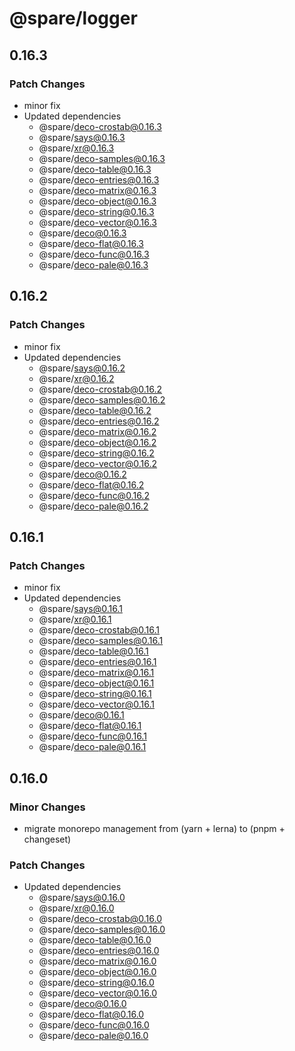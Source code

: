 # @spare/logger

## 0.16.3

### Patch Changes

- minor fix
- Updated dependencies
  - @spare/deco-crostab@0.16.3
  - @spare/says@0.16.3
  - @spare/xr@0.16.3
  - @spare/deco-samples@0.16.3
  - @spare/deco-table@0.16.3
  - @spare/deco-entries@0.16.3
  - @spare/deco-matrix@0.16.3
  - @spare/deco-object@0.16.3
  - @spare/deco-string@0.16.3
  - @spare/deco-vector@0.16.3
  - @spare/deco@0.16.3
  - @spare/deco-flat@0.16.3
  - @spare/deco-func@0.16.3
  - @spare/deco-pale@0.16.3

## 0.16.2

### Patch Changes

- minor fix
- Updated dependencies
  - @spare/says@0.16.2
  - @spare/xr@0.16.2
  - @spare/deco-crostab@0.16.2
  - @spare/deco-samples@0.16.2
  - @spare/deco-table@0.16.2
  - @spare/deco-entries@0.16.2
  - @spare/deco-matrix@0.16.2
  - @spare/deco-object@0.16.2
  - @spare/deco-string@0.16.2
  - @spare/deco-vector@0.16.2
  - @spare/deco@0.16.2
  - @spare/deco-flat@0.16.2
  - @spare/deco-func@0.16.2
  - @spare/deco-pale@0.16.2

## 0.16.1

### Patch Changes

- minor fix
- Updated dependencies
  - @spare/says@0.16.1
  - @spare/xr@0.16.1
  - @spare/deco-crostab@0.16.1
  - @spare/deco-samples@0.16.1
  - @spare/deco-table@0.16.1
  - @spare/deco-entries@0.16.1
  - @spare/deco-matrix@0.16.1
  - @spare/deco-object@0.16.1
  - @spare/deco-string@0.16.1
  - @spare/deco-vector@0.16.1
  - @spare/deco@0.16.1
  - @spare/deco-flat@0.16.1
  - @spare/deco-func@0.16.1
  - @spare/deco-pale@0.16.1

## 0.16.0

### Minor Changes

- migrate monorepo management from (yarn + lerna) to (pnpm + changeset)

### Patch Changes

- Updated dependencies
  - @spare/says@0.16.0
  - @spare/xr@0.16.0
  - @spare/deco-crostab@0.16.0
  - @spare/deco-samples@0.16.0
  - @spare/deco-table@0.16.0
  - @spare/deco-entries@0.16.0
  - @spare/deco-matrix@0.16.0
  - @spare/deco-object@0.16.0
  - @spare/deco-string@0.16.0
  - @spare/deco-vector@0.16.0
  - @spare/deco@0.16.0
  - @spare/deco-flat@0.16.0
  - @spare/deco-func@0.16.0
  - @spare/deco-pale@0.16.0
